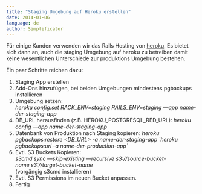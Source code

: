 ```yaml
---
title: "Staging Umgebung auf Heroku erstellen"
date: 2014-01-06
language: de
author: Simplificator
---
```


Für einige Kunden verwenden wir das Rails Hosting von [heroku](http://heroku.com). Es bietet sich dann an, auch die staging Umgebung auf heroku zu betreiben damit keine wesentlichen Unterschiede zur produktions Umgebung bestehen.

Ein paar Schritte reichen dazu:

1. Staging App erstellen
2. Add-Ons hinzufügen, bei beiden Umgebungen mindestens pgbackups installieren
3. Umgebung setzen:   
    _heroku config:set RACK\_ENV=staging RAILS\_ENV=staging —app name-der-staging-app_
4. DB\_URL herausfinden (z.B. HEROKU\_POSTGRESQL\_RED\_URL)_: heroku config —app name-der-staging-app_
5. Datenbank von Produktion nach Staging kopieren: _heroku pgbackups:restore <DB\_URL> -a name-der-staging-app \`heroku pgbackups:url -a name-der-production-app\`_
6. Evtl. S3 Buckets Kopieren:  
    _s3cmd sync —skip-existing —recursive s3://source-bucket-name s3://target-bucket-name_  
    (vorgängig s3cmd installieren)
7. Evtl. S3 Permissions im neuen Bucket anpassen.
8. Fertig
